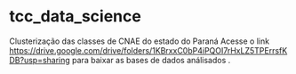 # tcc_data_science
Clusterização das classes de CNAE do estado do Paraná
Acesse o link https://drive.google.com/drive/folders/1KBrxxC0bP4iPQOI7rHxLZ5TPErrsfKDB?usp=sharing para baixar as bases de dados análisados .
